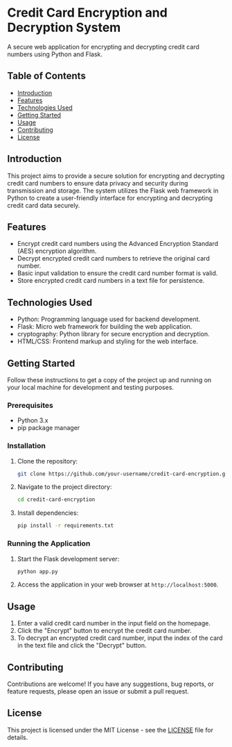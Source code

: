 # Credit Card Encryption and Decryption System

A secure web application for encrypting and decrypting credit card numbers using Python and Flask.

## Table of Contents

- [Introduction](#introduction)
- [Features](#features)
- [Technologies Used](#technologies-used)
- [Getting Started](#getting-started)
- [Usage](#usage)
- [Contributing](#contributing)
- [License](#license)

## Introduction

This project aims to provide a secure solution for encrypting and decrypting credit card numbers to ensure data privacy and security during transmission and storage. The system utilizes the Flask web framework in Python to create a user-friendly interface for encrypting and decrypting credit card data securely.

## Features

- Encrypt credit card numbers using the Advanced Encryption Standard (AES) encryption algorithm.
- Decrypt encrypted credit card numbers to retrieve the original card number.
- Basic input validation to ensure the credit card number format is valid.
- Store encrypted credit card numbers in a text file for persistence.

## Technologies Used

- Python: Programming language used for backend development.
- Flask: Micro web framework for building the web application.
- cryptography: Python library for secure encryption and decryption.
- HTML/CSS: Frontend markup and styling for the web interface.

## Getting Started

Follow these instructions to get a copy of the project up and running on your local machine for development and testing purposes.

### Prerequisites

- Python 3.x
- pip package manager

### Installation

1. Clone the repository:

    ```bash
    git clone https://github.com/your-username/credit-card-encryption.git
    ```

2. Navigate to the project directory:

    ```bash
    cd credit-card-encryption
    ```

3. Install dependencies:

    ```bash
    pip install -r requirements.txt
    ```

### Running the Application

1. Start the Flask development server:

    ```bash
    python app.py
    ```

2. Access the application in your web browser at `http://localhost:5000`.

## Usage

1. Enter a valid credit card number in the input field on the homepage.
2. Click the "Encrypt" button to encrypt the credit card number.
3. To decrypt an encrypted credit card number, input the index of the card in the text file and click the "Decrypt" button.

## Contributing

Contributions are welcome! If you have any suggestions, bug reports, or feature requests, please open an issue or submit a pull request.

## License

This project is licensed under the MIT License - see the [LICENSE](LICENSE) file for details.